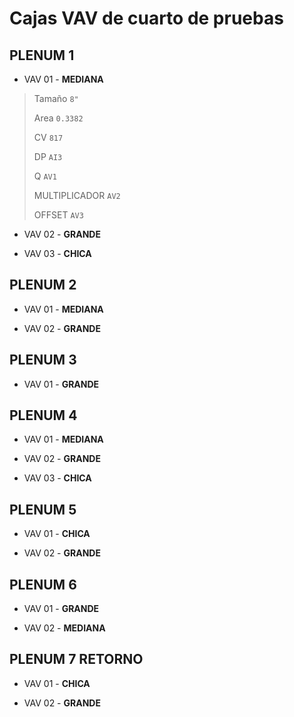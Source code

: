 # Cajas VAV de cuarto de pruebas

## PLENUM 1

- VAV 01 - **MEDIANA**

> Tamaño `8"`
>
> Area `0.3382`
>
> CV `817`
>
> DP `AI3`
>
> Q `AV1`
>
> MULTIPLICADOR `AV2`
>
> OFFSET `AV3`

- VAV 02 - **GRANDE**

- VAV 03 - **CHICA**

## PLENUM 2

- VAV 01 - **MEDIANA**

- VAV 02 - **GRANDE**

## PLENUM 3

- VAV 01 - **GRANDE**

## PLENUM 4

- VAV 01 - **MEDIANA**

- VAV 02 - **GRANDE**

- VAV 03 - **CHICA**

## PLENUM 5

- VAV 01 - **CHICA**

- VAV 02 - **GRANDE**

## PLENUM 6

- VAV 01 - **GRANDE**

- VAV 02 - **MEDIANA**

## PLENUM 7 RETORNO

- VAV 01 - **CHICA**

- VAV 02 - **GRANDE**